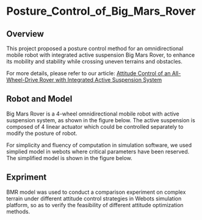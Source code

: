 # Posture_Control_of_Big_Mars_Rover

## Overview
This project proposed a posture control method for an omnidirectional mobile robot with integrated active suspension Big Mars Rover, to enhance its mobility and stability while crossing uneven terrains and obstacles.

For more details, please refer to our article: [Attitude Control of an All-Wheel-Drive Rover with Integrated Active Suspension System](https://ieeexplore.ieee.org/document/10106596)

## Robot and Model
Big Mars Rover is a 4-wheel omnidirectional mobile robot with active suspension system, as shown in the figure below. The active suspension is composed of 4 linear actuator which could be controlled separately to modify the posture of robot. 


For simplicity and fluency of computation in simulation software, we used simplied model in webots where critical parameters have been reserved. The simplified model is shown in the figure below. 

## Expriment
BMR model was used to conduct a comparison experiment on complex terrain under different attitude control strategies in Webots simulation platform, so as to verify the feasibility of different attitude optimization methods.  


